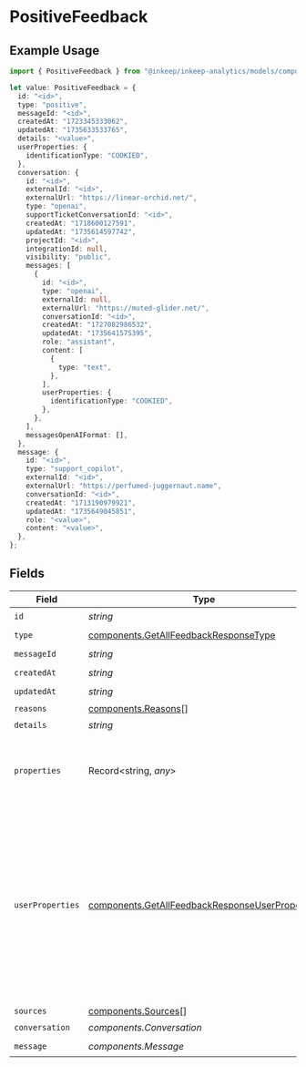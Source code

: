 # PositiveFeedback

## Example Usage

```typescript
import { PositiveFeedback } from "@inkeep/inkeep-analytics/models/components";

let value: PositiveFeedback = {
  id: "<id>",
  type: "positive",
  messageId: "<id>",
  createdAt: "1723345333062",
  updatedAt: "1735633533765",
  details: "<value>",
  userProperties: {
    identificationType: "COOKIED",
  },
  conversation: {
    id: "<id>",
    externalId: "<id>",
    externalUrl: "https://linear-orchid.net/",
    type: "openai",
    supportTicketConversationId: "<id>",
    createdAt: "1718600127591",
    updatedAt: "1735614597742",
    projectId: "<id>",
    integrationId: null,
    visibility: "public",
    messages: [
      {
        id: "<id>",
        type: "openai",
        externalId: null,
        externalUrl: "https://muted-glider.net/",
        conversationId: "<id>",
        createdAt: "1727082986532",
        updatedAt: "1735641575395",
        role: "assistant",
        content: [
          {
            type: "text",
          },
        ],
        userProperties: {
          identificationType: "COOKIED",
        },
      },
    ],
    messagesOpenAIFormat: [],
  },
  message: {
    id: "<id>",
    type: "support_copilot",
    externalId: "<id>",
    externalUrl: "https://perfumed-juggernaut.name",
    conversationId: "<id>",
    createdAt: "1713190979921",
    updatedAt: "1735649045851",
    role: "<value>",
    content: "<value>",
  },
};
```

## Fields

| Field                                                                                                                                                                    | Type                                                                                                                                                                     | Required                                                                                                                                                                 | Description                                                                                                                                                              |
| ------------------------------------------------------------------------------------------------------------------------------------------------------------------------ | ------------------------------------------------------------------------------------------------------------------------------------------------------------------------ | ------------------------------------------------------------------------------------------------------------------------------------------------------------------------ | ------------------------------------------------------------------------------------------------------------------------------------------------------------------------ |
| `id`                                                                                                                                                                     | *string*                                                                                                                                                                 | :heavy_check_mark:                                                                                                                                                       | N/A                                                                                                                                                                      |
| `type`                                                                                                                                                                   | [components.GetAllFeedbackResponseType](../../models/components/getallfeedbackresponsetype.md)                                                                           | :heavy_check_mark:                                                                                                                                                       | N/A                                                                                                                                                                      |
| `messageId`                                                                                                                                                              | *string*                                                                                                                                                                 | :heavy_check_mark:                                                                                                                                                       | N/A                                                                                                                                                                      |
| `createdAt`                                                                                                                                                              | *string*                                                                                                                                                                 | :heavy_check_mark:                                                                                                                                                       | N/A                                                                                                                                                                      |
| `updatedAt`                                                                                                                                                              | *string*                                                                                                                                                                 | :heavy_check_mark:                                                                                                                                                       | N/A                                                                                                                                                                      |
| `reasons`                                                                                                                                                                | [components.Reasons](../../models/components/reasons.md)[]                                                                                                               | :heavy_minus_sign:                                                                                                                                                       | N/A                                                                                                                                                                      |
| `details`                                                                                                                                                                | *string*                                                                                                                                                                 | :heavy_check_mark:                                                                                                                                                       | N/A                                                                                                                                                                      |
| `properties`                                                                                                                                                             | Record<string, *any*>                                                                                                                                                    | :heavy_minus_sign:                                                                                                                                                       | A customizable collection of custom properties or attributes.                                                                                                            |
| `userProperties`                                                                                                                                                         | [components.GetAllFeedbackResponseUserProperties](../../models/components/getallfeedbackresponseuserproperties.md)                                                       | :heavy_minus_sign:                                                                                                                                                       | A customizable collection of custom properties or attributes. Some properties have first class support for the Inkeep Portal or Widget and are noted in the description. |
| `sources`                                                                                                                                                                | [components.Sources](../../models/components/sources.md)[]                                                                                                               | :heavy_minus_sign:                                                                                                                                                       | N/A                                                                                                                                                                      |
| `conversation`                                                                                                                                                           | *components.Conversation*                                                                                                                                                | :heavy_check_mark:                                                                                                                                                       | N/A                                                                                                                                                                      |
| `message`                                                                                                                                                                | *components.Message*                                                                                                                                                     | :heavy_check_mark:                                                                                                                                                       | N/A                                                                                                                                                                      |